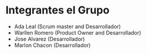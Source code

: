 # Integrantes el Grupo
- Ada Leal (Scrum master and Desarrollador)
- Warllen Romero (Product Owner and Desarrollador)
- Jose Alvarez (Desarrollador)
- Marlon Chacon (Desarrollador)
